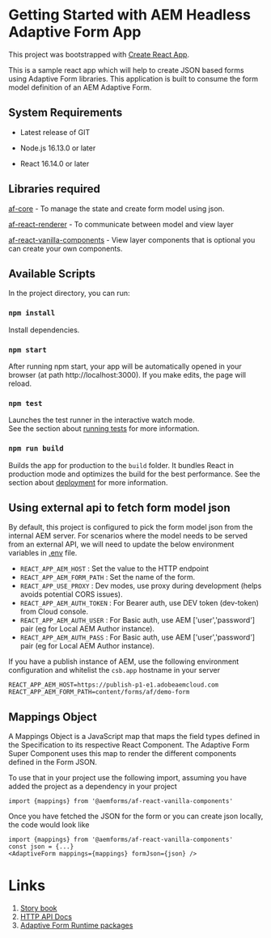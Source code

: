 # Getting Started with AEM Headless Adaptive Form App

This project was bootstrapped with [Create React App](https://github.com/facebook/create-react-app).

This is a sample react app which will help to create JSON based forms using Adaptive Form libraries. This application is built to consume the form model definition of an AEM Adaptive Form.

## System Requirements

* Latest release of GIT

* Node.js 16.13.0 or later

* React 16.14.0 or later

## Libraries required
[af-core](https://www.npmjs.com/package/@aemforms/af-core) - To manage the state and create form model using json.

[af-react-renderer](https://www.npmjs.com/package/@aemforms/af-react-renderer) - To communicate between model and view layer

[af-react-vanilla-components](https://www.npmjs.com/package/@aemforms/af-react-vanilla-components) - View layer components that is optional you can create your own components.


## Available Scripts

In the project directory, you can run:

### `npm install`

Install dependencies.

### `npm start`

After running npm start, your app will be automatically opened in your browser (at path http://localhost:3000). If you make edits, the page will reload.

### `npm test`

Launches the test runner in the interactive watch mode.\
See the section about [running tests](https://facebook.github.io/create-react-app/docs/running-tests) for more information.

### `npm run build`

Builds the app for production to the `build` folder. It bundles React in production mode and optimizes the build for the best performance. See the section about [deployment](https://facebook.github.io/create-react-app/docs/deployment) for more information.

## Using external api to fetch form model json
By default, this project is configured to pick the form model json from the internal AEM server. For scenarios where the model needs to be served from an external API, we will need to update the below environment variables in [.env](./.env) file.
* `REACT_APP_AEM_HOST` : Set the value to the HTTP endpoint
* `REACT_APP_AEM_FORM_PATH` : Set the name of the form.
* `REACT_APP_USE_PROXY` : Dev modes, use proxy during development (helps avoids potential CORS issues).
* `REACT_APP_AEM_AUTH_TOKEN` : For Bearer auth, use DEV token (dev-token) from Cloud console.
* `REACT_APP_AEM_AUTH_USER` :  For Basic auth, use AEM ['user','password'] pair (eg for Local AEM Author instance).
* `REACT_APP_AEM_AUTH_PASS` : For Basic auth, use AEM ['user','password'] pair (eg for Local AEM Author instance).

If you have a publish instance of AEM, use the following environment configuration and whitelist the `csb.app` hostname in your server
```
REACT_APP_AEM_HOST=https://publish-p1-e1.adobeaemcloud.com
REACT_APP_AEM_FORM_PATH=content/forms/af/demo-form
```


## Mappings Object

A Mappings Object is a JavaScript map that maps the field types defined in the Specification to its respective React Component. The Adaptive Form Super Component uses this map to render the different components defined in the Form JSON.

To use that in your project use the following import, assuming you have added the project as a dependency in your project

```
import {mappings} from '@aemforms/af-react-vanilla-components'
```

Once you have fetched the JSON for the form or you can create json locally, the code would look like

```
import {mappings} from '@aemforms/af-react-vanilla-components'
const json = {...}
<AdaptiveForm mappings={mappings} formJson={json} />
```

# Links
1. [Story book](https://opensource.adobe.com/aem-forms-af-runtime/storybook)
2. [HTTP API Docs](https://opensource.adobe.com/aem-forms-af-runtime/api)
3. [Adaptive Form Runtime packages](https://www.npmjs.com/org/aemforms)
